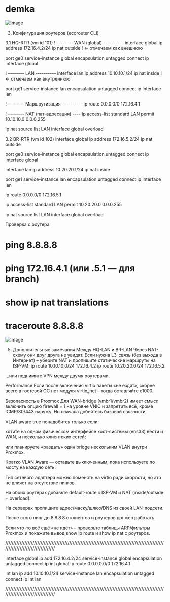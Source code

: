 # demka

![image](https://github.com/user-attachments/assets/4ac2c6e0-c0c0-4773-8940-aa9368388615)

3. Конфигурация роутеров (ecorouter CLI)

3.1 HQ-RTR (vm id 101)
! -------- WAN (global) ----------
interface global
 ip address 172.16.4.2/24
 ip nat outside             ! ← отмечаем как внешнюю

port ge0
 service-instance global
  encapsulation untagged
  connect ip interface global

! -------- LAN ----------
interface lan
 ip address 10.10.10.1/24
 ip nat inside              ! ← отмечаем как внутреннюю

port ge1
 service-instance lan
  encapsulation untagged
  connect ip interface lan

! -------- Маршрутизация ----------
ip route 0.0.0.0/0 172.16.4.1

! -------- NAT (пат-адресация) ----
ip access-list standard LAN
 permit 10.10.10.0 0.0.0.255

ip nat source list LAN interface global overload


3.2 BR-RTR (vm id 102)
interface global
 ip address 172.16.5.2/24
 ip nat outside

port ge0
 service-instance global
  encapsulation untagged
  connect ip interface global

interface lan
 ip address 10.20.20.1/24
 ip nat inside

port ge1
 service-instance lan
  encapsulation untagged
  connect ip interface lan

ip route 0.0.0.0/0 172.16.5.1

ip access-list standard LAN
 permit 10.20.20.0 0.0.0.255

ip nat source list LAN interface global overload

Проверка с роутера
# ping 8.8.8.8
# ping 172.16.4.1          (или .5.1 — для branch)
# show ip nat translations
# traceroute 8.8.8.8

![image](https://github.com/user-attachments/assets/17a6626d-c21b-4539-8db6-68dda02eb044)

5. Дополнительные замечания
Между HQ-LAN и BR-LAN
Через NAT-схему они друг друга не увидят.
Если нужна L3-связь (без выхода в Интернет) – уберите NAT и пропишите статические маршруты на ISP-VM:
ip route 10.10.10.0/24 172.16.4.2
ip route 10.20.20.0/24 172.16.5.2

…или поднимите VPN между двумя роутерами.

Performance
Если после включения virtio пакеты «не ездят», скорее всего в гостевой ОС нет модуля virtio_net – тогда оставляйте e1000.

Безопасность в Proxmox
Для WAN-bridge (vmbr1/vmbr2) имеет смысл включить опцию firewall = 1 на уровне VNIC и запретить всё, кроме ICMP/80/443 наружу. Но сначала добейтесь базовой связности.

VLAN aware true понадобится только если:

хотите на одном физическом интерфейсе хост-системы (ens33) вести и WAN, и несколько клиентских сетей;

или планируете «раздать» один bridge нескольким VLAN внутри Proxmox.

Кратко
VLAN Aware ― оставьте выключенным, пока используете по мосту на каждую сеть.

Тип сетевого адаптера можно поменять на virtio ради скорости, но это не влияет на отсутствие пингов.

На обоих роутерах добавьте default-route к ISP-VM и NAT (inside/outside + overload).

На серверах пропишите адрес/маску/шлюз/DNS из своей LAN-подсети.

После этого пинг до 8.8.8.8 с клиентов и роутеров должен работать.

Если что-то всё ещё «не идёт» – проверьте таблицы ARP/фильтры Proxmox и покажите вывод show ip route и show ip nat с роутеров.


//////////////////////////////////////////////////////////////////////////////////////////////////////////////////////////////////

interface global
ip add 172.16.4.2/24
service-instance global
encapsulation untagged
connect ip int global
ip route 0.0.0.0.0/0 172.16.4.1

int lan
ip add 10.10.10.1/24
service-instance lan
encapsulation untagged
connect ip int lan

//////////////////////////////////////////////////////////////////////////////////////////////////////////////////////////////////


